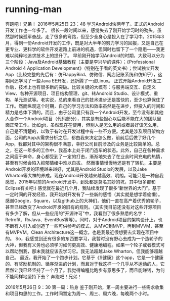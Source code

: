 # running-man
奔跑吧！兄弟！
2016年5月25日 23：48
学习Android快两年了。正式的Android开发工作也一年多了。
很长一段时间以来，感觉失去了刚开始学习时的劲头。虽然那时候孤军奋战，走了很多的弯路，但至少全身心是投入在了学习中。2015年3月，得到一份Android开发的工作，既是对大半年的努力学习的回报，又是自己在更专业、更科学的软件开发道路上前进的机遇，但同时也留下了一个隐患——我更难以纯粹地追求技术上的提升了。
早前刚开始学习Android的时期，大致可以分为三个阶段：Java及Android基础教程（主要是李兴华的课件）；《Professional Android 4 Application Development》（特别在于看的英文书）；尝试独立开发App（比较完整的先后有：仿FlappyBird、仿微信、网店记账系统和仿知乎），这期间还学习了一些Java EE开发，还折腾了一点Linux。
正式开始Android开发工作后，技术上也有很多新的突破。比较关键的大概有：与服务端交互、自定义View、各种开源项目、项目结构管理、git、转Android Studio、设计模式、重构、单元测试等。老实说，总的来看自己的技术进步还是蛮快的，至少也算保住了工作。然而纵观这个时期，自己的学习方法和效率虽然是在进步，但投入的时间和精力是总体下滑的。而且，由于公司里只有我一个Android开发，至今没有和其他人合作一个Android项目（代码部分），其实是有些担心以后能不能在大的团队里面正常工作。比如git，虽然现在在使用，但别人是怎么用的或者最好该怎么用，自己是不清楚的，以致于有时在开发过程中有一些不方便。尤其是涉及项目架构方面，公司的App从需求分析之后，都由我来决定怎么做，前前后后做了好几个App，我都对其中的架构很不满意，幸好公司目前涉及的业务是比较简单的。总之，在这一年多的工作中，我基本上处于闭门造车的状态。此外，自己在各种需求之间疲于奔命，身心都受到了一定的打击，渐渐地失去了在业余时间充电的热情，甚至有时候会陷入抑郁情绪中难以自拔。
然而事情慢慢地还是有了转机，主要是Android开发的环境越来越好，尤其是Android Studio的发展，以及Jake Wharton等大神的养成。现在Android开发越来越高效、明朗。可能只是一种自我感觉，2015年以前的Android开发中，到处都是莫名其妙的坑，其中很多都和Eclipse有关吧:) 感觉就在最近几个月，我陆续发现了很多“新世界的大门”。基于一定时间的开发经验，我开始对开发有了一些新的感悟（其实就是想学着偷懒）。感谢Google，Square，以及github上的大神们，他们一直在高产着优秀的轮子，甚至已经改变了Android开发的旧有的规则。（其实我目前还没有对这些开源项目有多少了解，但从一些应用的"开源许可"中，我看到了很多熟悉的名字：Retrofit、RxJava、EventBus等等）。同时，对于Android项目的架构设计上，也不断有人引入或创造了一些可供参考的模式，从MVC到MVP，再到MVVM，甚至有MVPVM。Clean Architecture这一概念，也是我最近很想要去实现在项目中的。
So，我感觉到还有很多的东西要学习，我暂时没有野心去成为一个造轮子的大神，但我有义务也必须学习如何更高效、健康地编程。如果一个轮子或者模式可以帮助到我，那末我就应该去学习它。我无法超越Jake Wharton，但我能够超越自己。
最近，我开始了一个跑步计划。它基于《S健康》这个app，它是一个健康的、有奖励机制的、循序渐进的计划，而且对于我这样一个几乎从不运动的人，它居然让我已经坚持了一个月了。我觉得编程比跑步有意思多了，而且能赚钱，为何不能同样地坚持下去？
奔跑吧！兄弟！

2016年5月26日 9：30
第一周：热身
鉴于刚开始，第一周主要进行一些需求收集和项目构思的工作。工作时间暂定为周一、周三、周六晚，每晚两个小时。
